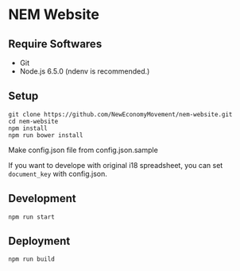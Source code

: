 # NEM Website

## Require Softwares

+ Git
+ Node.js 6.5.0 (ndenv is recommended.)

## Setup

```
git clone https://github.com/NewEconomyMovement/nem-website.git
cd nem-website
npm install
npm run bower install
```

Make config.json file from config.json.sample

If you want to develope with original i18 spreadsheet, you can set `document_key` with config.json.

## Development

```
npm run start
```

## Deployment

```
npm run build
```

